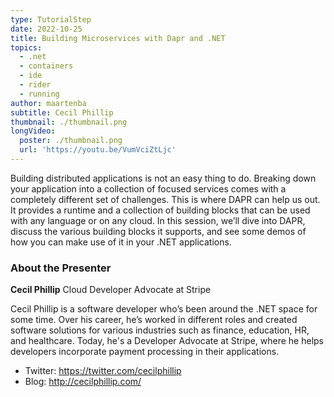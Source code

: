 ```yaml
---
type: TutorialStep
date: 2022-10-25
title: Building Microservices with Dapr and .NET
topics:
  - .net
  - containers
  - ide
  - rider
  - running
author: maartenba
subtitle: Cecil Phillip
thumbnail: ./thumbnail.png
longVideo:
  poster: ./thumbnail.png
  url: 'https://youtu.be/VumVciZtLjc'
---
```


Building distributed applications is not an easy thing to do. Breaking down your application into a collection of focused services comes with a completely different set of challenges. This is where DAPR can help us out. It provides a runtime and a collection of building blocks that can be used with any language or on any cloud. In this session, we’ll dive into DAPR, discuss the various building blocks it supports, and see some demos of how you can make use of it in your .NET applications.

### About the Presenter

**Cecil Phillip** Cloud Developer Advocate at Stripe

Cecil Phillip is a software developer who’s been around the .NET space for some time. Over his career, he’s worked in different roles and created software solutions for various industries such as finance, education, HR, and healthcare. Today, he's a Developer Advocate at Stripe, where he helps developers incorporate payment processing in their applications.

* Twitter: https://twitter.com/cecilphillip
* Blog: http://cecilphillip.com/
